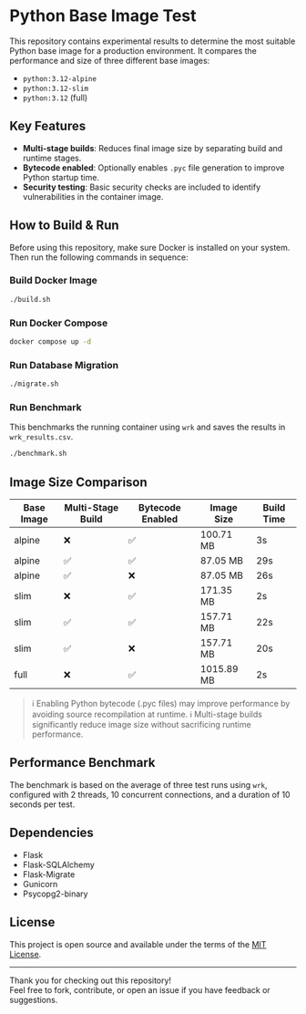 # Python Base Image Test

This repository contains experimental results to determine the most suitable Python base image for a production environment. It compares the performance and size of three different base images:

- `python:3.12-alpine`
- `python:3.12-slim`
- `python:3.12` (full)

## Key Features

- **Multi-stage builds**: Reduces final image size by separating build and runtime stages.
- **Bytecode enabled**: Optionally enables `.pyc` file generation to improve Python startup time.
- **Security testing**: Basic security checks are included to identify vulnerabilities in the container image.

## How to Build & Run

Before using this repository, make sure Docker is installed on your system. Then run the following commands in sequence:

### Build Docker Image

```bash
./build.sh
```

### Run Docker Compose

```bash
docker compose up -d
```

### Run Database Migration

```bash
./migrate.sh
```

### Run Benchmark

This benchmarks the running container using `wrk` and saves the results in `wrk_results.csv`.

```bash
./benchmark.sh
```

## Image Size Comparison

| Base Image | Multi-Stage Build | Bytecode Enabled | Image Size | Build Time |
| ---------- | ----------------- | ---------------- | ---------- | ---------- |
| alpine     | ❌                 | ✅                | 100.71 MB  | 3s         |
| alpine     | ✅                 | ✅                | 87.05 MB   | 29s        |
| alpine     | ✅                 | ❌                | 87.05 MB   | 26s        |
| slim       | ❌                 | ✅                | 171.35 MB  | 2s         |
| slim       | ✅                 | ✅                | 157.71 MB  | 22s        |
| slim       | ✅                 | ❌                | 157.71 MB  | 20s        |
| full       | ❌                 | ✅                | 1015.89 MB | 2s         |

> ℹ️ Enabling Python bytecode (.pyc files) may improve performance by avoiding source recompilation at runtime. 
ℹ️ Multi-stage builds significantly reduce image size without sacrificing runtime performance.

## Performance Benchmark

The benchmark is based on the average of three test runs using `wrk`, configured with 2 threads, 10 concurrent connections, and a duration of 10 seconds per test.

## Dependencies

- Flask
- Flask-SQLAlchemy
- Flask-Migrate
- Gunicorn
- Psycopg2-binary

## License

This project is open source and available under the terms of the [MIT License](LICENSE).

---

Thank you for checking out this repository!  
Feel free to fork, contribute, or open an issue if you have feedback or suggestions.